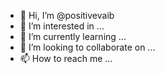 - 👋 Hi, I’m @positivevaib
- 👀 I’m interested in ...
- 🌱 I’m currently learning ...
- 💞️ I’m looking to collaborate on ...
- 📫 How to reach me ...

<!---
positivevaib/positivevaib is a ✨ special ✨ repository because its `README.md` (this file) appears on your GitHub profile.
You can click the Preview link to take a look at your changes.
--->
